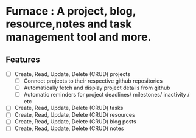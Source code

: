 # Furnace : A project, blog, resource,notes and task management tool and more.

## Features
- [ ] Create, Read, Update, Delete (CRUD) projects
     - [ ] Connect projects to their respective github repositories
     - [ ] Automatically fetch and display project details from github
     - [ ] Automatic reminders for project deadlines/ milestones/ inactivity / etc
- [ ] Create, Read, Update, Delete (CRUD) tasks
- [ ] Create, Read, Update, Delete (CRUD) resources
- [ ] Create, Read, Update, Delete (CRUD) blog posts
- [ ] Create, Read, Update, Delete (CRUD) notes